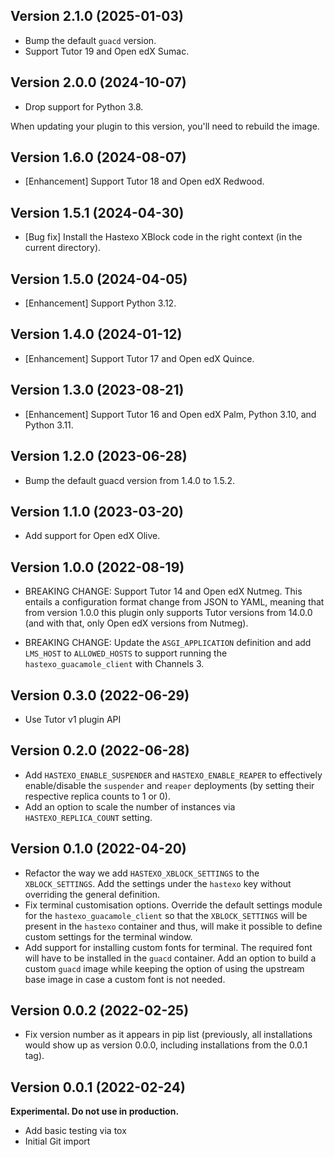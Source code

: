 Version 2.1.0 (2025-01-03)
----------------------------
* Bump the default `guacd` version.
* Support Tutor 19 and Open edX Sumac.

Version 2.0.0 (2024-10-07)
----------------------------
* Drop support for Python 3.8.

When updating your plugin to this version, you'll need to rebuild the image.

Version 1.6.0 (2024-08-07)
----------------------------
* [Enhancement] Support Tutor 18 and Open edX Redwood.

Version 1.5.1 (2024-04-30)
----------------------------
* [Bug fix] Install the Hastexo XBlock code in the right context
  (in the current directory).

Version 1.5.0 (2024-04-05)
----------------------------
* [Enhancement] Support Python 3.12.

Version 1.4.0 (2024-01-12)
----------------------------
* [Enhancement] Support Tutor 17 and Open edX Quince.

## Version 1.3.0 (2023-08-21)

* [Enhancement] Support Tutor 16 and Open edX Palm, Python 3.10, and Python 3.11.

Version 1.2.0 (2023-06-28)
-----------------------------

* Bump the default guacd version from 1.4.0 to 1.5.2.

Version 1.1.0 (2023-03-20)
-----------------------------
* Add support for Open edX Olive.

Version 1.0.0 (2022-08-19)
-----------------------------

* BREAKING CHANGE: Support Tutor 14 and Open edX Nutmeg. This entails
  a configuration format change from JSON to YAML, meaning that from
  version 1.0.0 this plugin only supports Tutor versions from 14.0.0
  (and with that, only Open edX versions from Nutmeg).

* BREAKING CHANGE: Update the `ASGI_APPLICATION` definition and
   add `LMS_HOST` to `ALLOWED_HOSTS` to support running the 
   `hastexo_guacamole_client` with Channels 3.

Version 0.3.0 (2022-06-29)
-----------------------------
* Use Tutor v1 plugin API


Version 0.2.0 (2022-06-28)
-----------------------------
* Add `HASTEXO_ENABLE_SUSPENDER` and `HASTEXO_ENABLE_REAPER` to
  effectively enable/disable the `suspender` and `reaper` deployments
  (by setting their respective replica counts to 1 or 0).
* Add an option to scale the number of instances via
  `HASTEXO_REPLICA_COUNT` setting.

Version 0.1.0 (2022-04-20)
-----------------------------

* Refactor the way we add `HASTEXO_XBLOCK_SETTINGS` to the
  `XBLOCK_SETTINGS`. Add the settings under the `hastexo` key
  without overriding the general definition.
* Fix terminal customisation options. Override the default
  settings module for the `hastexo_guacamole_client`
  so that the `XBLOCK_SETTINGS` will be present in the
  `hastexo` container and thus, will make it possible to
  define custom settings for the terminal window.
* Add support for installing custom fonts for terminal.
  The required font will have to be installed in the
  `guacd` container. Add an option to build a custom
  `guacd` image while keeping the option of using the
  upstream base image in case a custom font is not needed.

## Version 0.0.2 (2022-02-25)

* Fix version number as it appears in pip list (previously, all
  installations would show up as version 0.0.0, including
  installations from the 0.0.1 tag).


## Version 0.0.1 (2022-02-24)

**Experimental. Do not use in production.**

* Add basic testing via tox
* Initial Git import
